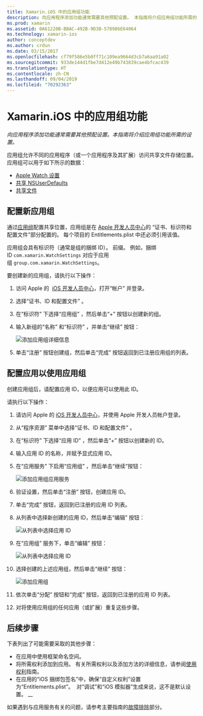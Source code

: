 ```yaml
---
title: Xamarin.iOS 中的应用组功能
description: 向应用程序添加功能通常需要其他预配设置。 本指南将介绍应用组功能所需的设置。
ms.prod: xamarin
ms.assetid: 0A61220B-BBAC-492B-9D3B-578986E64064
ms.technology: xamarin-ios
author: conceptdev
ms.author: crdun
ms.date: 03/15/2017
ms.openlocfilehash: cf79f586e5b0ff71c109ea9664d3cb7a6aa91a02
ms.sourcegitcommit: 933de144d1fbe7d412e49b743839cae4bfcac439
ms.translationtype: HT
ms.contentlocale: zh-CN
ms.lasthandoff: 09/04/2019
ms.locfileid: "70292363"
---
```

# <a name="app-group-capabilities-in-xamarinios"></a>Xamarin.iOS 中的应用组功能

_向应用程序添加功能通常需要其他预配设置。本指南将介绍应用组功能所需的设置。_

应用组允许不同的应用程序（或一个应用程序及其扩展）访问共享文件存储位置。 应用组可以用于如下所示的数据：

* [Apple Watch 设置](~/ios/watchos/app-fundamentals/settings.md)
* [共享 NSUserDefaults](~/ios/app-fundamentals/user-defaults.md)
* [共享文件](~/ios/watchos/app-fundamentals/parent-app.md#files)

## <a name="configure-a-new-app-group"></a>配置新应用组

通过[应用组](https://developer.apple.com/library/content/documentation/Miscellaneous/Reference/EntitlementKeyReference/Chapters/EnablingAppSandbox.html#//apple_ref/doc/uid/TP40011195-CH4-SW19)配置共享位置，应用组是在 [Apple 开发人员中心](https://developer.apple.com/account/)的  “证书、标识符和配置文件”部分配置的。 每个项目的 Entitlements.plist 中还必须引用该值。

应用组会具有标识符（通常是组的捆绑 ID）。 前缀。 例如，捆绑 ID `com.xamarin.WatchSettings` 对应于应用组 `group.com.xamarin.WatchSettings`。

要创建新的应用组，请执行以下操作：

1. 访问 Apple 的  [iOS 开发人员中心](https://developer.apple.com/account/)，打开“帐户”  并登录。
2. 选择“证书、ID 和配置文件”  。
3. 在“标识符”  下选择“应用组”  ，然后单击“+”  按钮以创建新的组。
4. 输入新组的“名称”  和“标识符”  ，并单击“继续”  按钮： 
   
    ![添加应用组详细信息](app-groups-capabilities-images/image52.png)

5. 单击“注册”  按钮创建组，然后单击“完成”  按钮返回到已注册应用组的列表。

## <a name="configure-an-app-to-use-app-groups"></a>配置应用以使用应用组

创建应用组后，请配置应用 ID，以便应用可以使用此 ID。

请执行以下操作：

1. 请访问 Apple 的 [iOS 开发人员中心](https://developer.apple.com/account/)，并使用 Apple 开发人员帐户登录。
2. 从“程序资源”  菜单中选择“证书、ID 和配置文件”  。
3. 在“标识符”  下选择“应用 ID”  ，然后单击“+”  按钮以创建新的 ID。
4. 输入应用 ID 的名称，并赋予显式应用 ID。
5. 在“应用服务”  下启用“应用组”  ，然后单击“继续”按钮：

    ![添加应用组应用服务](app-groups-capabilities-images/image53.png)

6. 验证设置，然后单击“注册”  按钮，创建应用 ID。
7. 单击“完成”  按钮，返回到已注册的应用 ID 列表。
8. 从列表中选择新创建的应用 ID，然后单击“编辑”  按钮：

    ![从列表中选择应用 ID](app-groups-capabilities-images/image54.png)

9. 在“应用组”  服务下，单击“编辑”  按钮：

    ![从列表中选择应用 ID](app-groups-capabilities-images/image55.png)

10. 选择创建的上述应用组，然后单击“继续”  按钮：

    ![添加应用组](app-groups-capabilities-images/image56.png)

11. 依次单击“分配”  按钮和“完成”  按钮，返回到已注册的应用 ID 列表。
12. 对将使用应用组的任何应用（或扩展）重复这些步骤。

## <a name="next-steps"></a>后续步骤
 
下表列出了可能需要采取的其他步骤：

* 在应用中使用框架命名空间。
* 将所需权利添加到应用。 有关所需权利以及添加方法的详细信息，请参阅[使用权利](~/ios/deploy-test/provisioning/entitlements.md)指南。
* 在应用的“iOS 捆绑包签名”中，确保“自定义权利”设置为“Entitlements.plist”。    对“调试”和“iOS 模拟器”生成来说，这不是默认设置。 __  

如果遇到与应用服务有关的问题，请参考主要指南的[故障排除](~/ios/deploy-test/provisioning/capabilities/index.md)部分。
